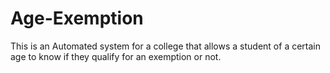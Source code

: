 # Age-Exemption
This is an Automated system for a college that allows a student of a certain age to know if they qualify for an exemption or not.
